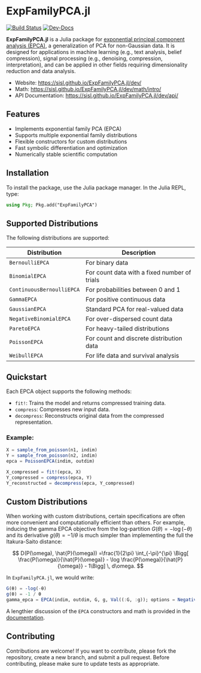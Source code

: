 # ExpFamilyPCA.jl

[![Build Status](https://github.com/sisl/ExpFamilyPCA.jl/actions/workflows/CI.yml/badge.svg?branch=main)](https://github.com/sisl/ExpFamilyPCA.jl/actions/workflows/CI.yml?query=branch%3Amain)
[![Dev-Docs](https://img.shields.io/badge/docs-latest-blue.svg)](https://sisl.github.io/ExpFamilyPCA.jl/dev/)

**ExpFamilyPCA.jl** is a Julia package for [exponential principal component analysis (EPCA)](https://papers.nips.cc/paper_files/paper/2001/hash/f410588e48dc83f2822a880a68f78923-Abstract.html), a generalization of PCA for non-Gaussian data. It is designed for applications in machine learning (e.g., text analysis, belief compression), signal processing (e.g., denoising, compression, interpretation), and can be applied in other fields requiring dimensionality reduction and data analysis.

- Website: https://sisl.github.io/ExpFamilyPCA.jl/dev/
- Math: https://sisl.github.io/ExpFamilyPCA.jl/dev/math/intro/
- API Documentation: https://sisl.github.io/ExpFamilyPCA.jl/dev/api/


## Features
- Implements exponential family PCA (EPCA)
- Supports multiple exponential family distributions
- Flexible constructors for custom distributions
- Fast symbolic differentiation and optimization
- Numerically stable scientific computation

## Installation

To install the package, use the Julia package manager. In the Julia REPL, type:

```julia
using Pkg; Pkg.add("ExpFamilyPCA")
```

## Supported Distributions
The following distributions are supported:

| Distribution                  | Description                                      |
| ----------------------------- | ------------------------------------------------ |
| `BernoulliEPCA`                | For binary data                                  |
| `BinomialEPCA`                 | For count data with a fixed number of trials     |
| `ContinuousBernoulliEPCA`      | For probabilities between 0 and 1                |
| `GammaEPCA`                    | For positive continuous data                     |
| `GaussianEPCA`                 | Standard PCA for real-valued data                |
| `NegativeBinomialEPCA`         | For over-dispersed count data                    |
| `ParetoEPCA`                   | For heavy-tailed distributions                   |
| `PoissonEPCA`                  | For count and discrete distribution data         |
| `WeibullEPCA`                  | For life data and survival analysis              |

## Quickstart
Each EPCA object supports the following methods:
- `fit!`: Trains the model and returns compressed training data.
- `compress`: Compresses new input data.
- `decompress`: Reconstructs original data from the compressed representation.

### Example:
```julia
X = sample_from_poisson(n1, indim)
Y = sample_from_poisson(n2, indim)
epca = PoissonEPCA(indim, outdim)

X_compressed = fit!(epca, X)
Y_compressed = compress(epca, Y)
Y_reconstructed = decompress(epca, Y_compressed)
```

## Custom Distributions

When working with custom distributions, certain specifications are often more convenient and computationally efficient than others. For example, inducing the gamma EPCA objective from the log-partition $G(\theta) = -\log(-\theta)$ and its derivative $g(\theta) = -1/\theta$ is much simpler than implementing the full the Itakura-Saito distance:

$$
D(P(\omega), \hat{P}(\omega)) =\frac{1}{2\pi} \int_{-\pi}^{\pi} \Bigg[ \frac{P(\omega)}{\hat{P}(\omega)} - \log \frac{P(\omega)}{\hat{P}{\omega}} - 1\Bigg] \, d\omega.
$$

In `ExpFamilyPCA.jl`, we would write:

```julia
G(θ) = -log(-θ)
g(θ) = -1 / θ
gamma_epca = EPCA(indim, outdim, G, g, Val((:G, :g)); options = NegativeDomain())
```

A lengthier discussion of the `EPCA` constructors and math is provided in the [documentation](https://sisl.github.io/ExpFamilyPCA.jl/dev/math/objectives/).

## Contributing

Contributions are welcome! If you want to contribute, please fork the repository, create a new branch, and submit a pull request. Before contributing, please make sure to update tests as appropriate.